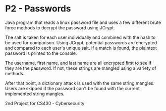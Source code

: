 # P2 - Passwords
Java program that reads a linux password file and uses a few different brute force methods to decrypt the password using JCrypt.

The salt is taken for each user individually and combined with the hash to be used for comparison. Using JCrypt, potential passwords
are encrypted and compared to each user's unique salt. If a match is found, the plaintext password is printed to the console. 

The username, first name, and last name are all encrypted first to see if they are the password. If not, these strings are mangled
using a variety of methods. 

After that point, a dictionary attack is used with the same string mangles. Users are skipped if the password can't be found with the
current implemented string mangles.

2nd Project for CS430 - Cybersecurity
